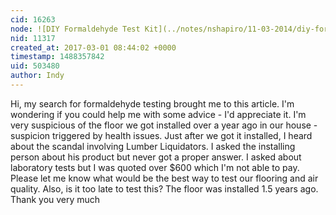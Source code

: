 ```yaml
---
cid: 16263
node: ![DIY Formaldehyde Test Kit](../notes/nshapiro/11-03-2014/diy-formaldehyde-test-kit)
nid: 11317
created_at: 2017-03-01 08:44:02 +0000
timestamp: 1488357842
uid: 503480
author: Indy
---
```


Hi, my search for formaldehyde testing brought me to this article. I'm wondering if you could help me  with some advice - I'd appreciate it. I'm very suspicious of the floor we got installed over a year ago in our house - suspicion triggered by health issues. Just after we got it installed, I heard about the scandal involving Lumber Liquidators. I asked the installing person about his product but never got a  proper answer. I asked about laboratory tests but I was quoted over $600 which I'm not able to pay. Please let me know what would be the best way to test our flooring and air quality. Also, is it too late to test this? The floor was installed 1.5 years ago. Thank you very much 